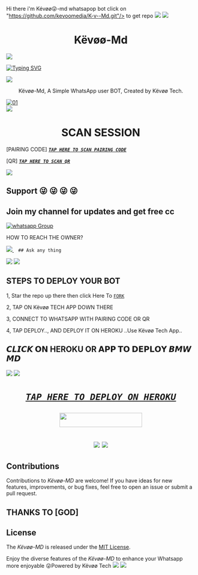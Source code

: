 Hi there i'm Kévøø😜-md whatsapop bot
click on "https://github.com/kevoomedia/K-v--Md.git"/> to get repo
<a><img src='https://i.imgur.com/LyHic3i.gif'/></a>
<a><img src='https://i.imgur.com/LyHic3i.gif'/></a>
 <h1 align="center"> Këvøø-Md </h1>


<a><img src='https://i.imgur.com/LyHic3i.gif'/></a>
      
[![Typing SVG](https://readme-typing-svg.herokuapp.com?font=Rockstar-ExtraBold&color=Black&lines=THANK+YOU+FOR+CHOOSING+Kévøø+Md/>Whatsapp+bot)](https://git.io/typing-svg)

<a><img src='https://i.imgur.com/LyHic3i.gif'/></a>
 
<p align="center"> Këvøø-Md, A Simple WhatsApp user BOT, Created by Këvøø Tech.
</p>
<p align="center">


  <a href="https://ibb.co/N6NMDtn"><img src="https://telegra.ph/file/404fdaacd6d345d368155.jpg" alt="01" border="0" /></a>                     
<a><img src='https://i.imgur.com/LyHic3i.gif'/></a>
 <h1 align="center">  SCAN SESSION </h1>
 

[PAIRING CODE]  ***[`TAP HERE TO SCAN PAIRING CODE`](https://kévøø-code-app-c712682559cd.herokuapp.com/pair)***


  
 [QR] ***[`TAP HERE TO SCAN QR`](https://bmw-code-app-c1168f4953cd.herokuapp.com/qr)***


<a><img src='https://telegra.ph/file/88ad273e040f262fe69ad.jpg'/></a>
## Support 😜 😜 😜 😜
## Join my channel for updates and get free cc
<a href="https://whatsapp.com/channel/0029VaauR3bIHphNVGavRg2O" target="_blank">
    <img alt="whatsapp Group" src="https://img.shields.io/badge/ Whatsapp Support Channel -25D366?style=for-the-badge&logo=whatsapp&logoColor=white" />
  </a>
</p>


HOW TO REACH THE OWNER? 
 
   
   <a href="https://wa.me/255694854739">
    <img src="https://img.shields.io/badge/WhatsApp-25D366?style=for-the-badge&logo=whatsapp&logoColor=black" />
  </a>&nbsp;&nbsp;
   <a

    ## Ask any thing
<a><img src='https://i.imgur.com/LyHic3i.gif'/></a>
<a><img src='https://i.imgur.com/LyHic3i.gif'/></a>

## STEPS TO DEPLOY YOUR BOT


1, Star the repo up there then click Here To  [`FORK`](https://github.com/kevoomedia/K-v--Md/blob/main/K%C3%ABv%C3%B8%C3%B8%F0%9F%98%9C.md)

2, TAP ON Këvøø TECH APP DOWN THERE



3, CONNECT TO WHATSAPP WITH PAIRING CODE OR QR



4, TAP DEPLOY.., AND DEPLOY IT ON HEROKU ..Use Këvøø Tech App..

## 𝘾𝙇𝙄𝘾𝙆 𝗢𝗡 HEROKU OR 𝗔𝗣𝗣 𝗧𝗢 𝗗𝗘𝗣𝗟𝗢𝗬  𝘽𝙈𝙒 𝙈𝘿

<a><img src='https://i.imgur.com/LyHic3i.gif'/></a>
<a><img src='https://i.imgur.com/LyHic3i.gif'/></a>

 <h1 align="center">

  ***[`TAP HERE TO DEPLOY ON HEROKU`](https://dashboard.heroku.com/new?template=https://github.com/kevoomedia/K-v--Md)***







  ***<p align="center"><a href="https://kévøø-code-app-c1168f4953cd.herokuapp.com/">
 <img src="https://img.shields.io/badge/TAP%20HERE%20TO%20OPEN%20Këvøø%20TECH%20APP-Yellow?style=for-the-badge&logo=Këvøø" width="220" height="38.45"/></a></p>***



<a><img src='https://i.imgur.com/LyHic3i.gif'/></a>
<a><img src='https://i.imgur.com/LyHic3i.gif'/></a>
   
  




## Contributions


Contributions to *Këvøø-MD* are welcome! If you have ideas for new features, improvements, or bug fixes, feel free to open an issue or submit a pull request.
## THANKS TO [GOD]

## License

The *Këvøø-MD* is released under the [MIT License](https://opensource.org/licenses/MIT).

Enjoy the diverse features of the *Këvøø-MD*  to enhance your Whatsapp more enjoyable
😜Powered by Këvøø Tech
<a><img src='https://i.imgur.com/LyHic3i.gif'/></a>
<a><img src='https://i.imgur.com/LyHic3i.gif'/></a>
